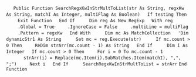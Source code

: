 &nbsp;&nbsp;&nbsp;&nbsp;
`Public Function SearchRegxKwInStrMultToList(str As String, regxKw As String, matchI As Integer, multiFlag As Boolean)`
&nbsp;&nbsp;&nbsp;&nbsp;`If testing Then`
&nbsp;&nbsp;&nbsp;&nbsp;&nbsp;&nbsp;&nbsp;&nbsp;`Exit Function`
&nbsp;&nbsp;&nbsp;&nbsp;`End If`
&nbsp;&nbsp;&nbsp;&nbsp;
&nbsp;&nbsp;&nbsp;&nbsp;`Dim reg As New RegExp`
&nbsp;&nbsp;&nbsp;&nbsp;`With reg`
&nbsp;&nbsp;&nbsp;&nbsp;&nbsp;&nbsp;&nbsp;&nbsp;`.Global = True`
&nbsp;&nbsp;&nbsp;&nbsp;&nbsp;&nbsp;&nbsp;&nbsp;`.IgnoreCase = False`
&nbsp;&nbsp;&nbsp;&nbsp;&nbsp;&nbsp;&nbsp;&nbsp;`.multiLine = multiFlag`
&nbsp;&nbsp;&nbsp;&nbsp;&nbsp;&nbsp;&nbsp;&nbsp;`.Pattern = regxKw`
&nbsp;&nbsp;&nbsp;&nbsp;`End With`
&nbsp;&nbsp;&nbsp;&nbsp;
&nbsp;&nbsp;&nbsp;&nbsp;`Dim mc As MatchCollection`
&nbsp;&nbsp;&nbsp;&nbsp;`'Dim dynamicStr1 As String`
&nbsp;&nbsp;&nbsp;&nbsp;
&nbsp;&nbsp;&nbsp;&nbsp;`Set mc = reg.Execute(str)`
&nbsp;&nbsp;&nbsp;&nbsp;
&nbsp;&nbsp;&nbsp;&nbsp;`If mc.count > 0 Then`
&nbsp;&nbsp;&nbsp;&nbsp;&nbsp;&nbsp;&nbsp;&nbsp;`ReDim strArr(mc.count - 1) As String`
&nbsp;&nbsp;&nbsp;&nbsp;`End If`
&nbsp;&nbsp;&nbsp;&nbsp;
&nbsp;&nbsp;&nbsp;&nbsp;`Dim i As Integer`
&nbsp;&nbsp;&nbsp;&nbsp;`If mc.count > 0 Then`
&nbsp;&nbsp;&nbsp;&nbsp;&nbsp;&nbsp;&nbsp;&nbsp;`For i = 0 To mc.count - 1`
&nbsp;&nbsp;&nbsp;&nbsp;&nbsp;&nbsp;&nbsp;&nbsp;&nbsp;&nbsp;&nbsp;&nbsp;`strArr(i) = Replace(mc.Item(i).SubMatches.Item(matchI), ",", ";")`
&nbsp;&nbsp;&nbsp;&nbsp;&nbsp;&nbsp;&nbsp;&nbsp;`Next i`
&nbsp;&nbsp;&nbsp;&nbsp;`End If`
&nbsp;&nbsp;&nbsp;&nbsp;
&nbsp;&nbsp;&nbsp;&nbsp;`SearchRegxKwInStrMultToList = strArr`
`End Function`

